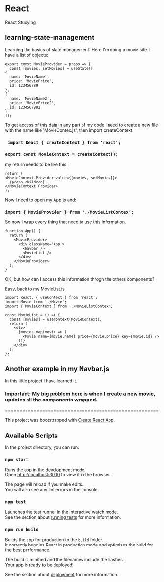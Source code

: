 # React
React Studying

## learning-state-management
Learning the basics of state management. Here I'm doing a movie site. I have a list of objects:

```
export const MovieProvider = props => {
  const [movies, setMovies] = useState([
{
  name: 'MovieName',
  price: 'MoviePrice',
  id: 123456789
},
{
  name: 'MovieName2',
  price: 'MoviePrice2',
  id: 1234567892
}
]);
```

To get access of this data in any part of my code i need to create a new file with the name like 'MovieContex.js', then import createContext.

### ` import React { createContext } from 'react';`

### `export const MovieContext = createContext();`

my return needs to be like this:

```
return (
<MovieContext.Provider value={[movies, setMovies]}>
  {props.children}
</MovieContext.Provider>
);
```


Now I need to open my App.js and:
### `import { MovieProvider } from './MovieListContex';`

So now I wrap every thing that need to use this information.
```
function App() {
  return (
    <MovieProvider>
      <div className='App'>
        <Navbar />
        <MovieList />
      </div>
    </MovieProvider>
  );
}
```

OK, but how can I access this information throgh the others components?

Easy, back to my MovieList.js

```
import React, { useContext } from 'react';
import Movie from './Movie';
import { MovieContext } from './MovieListContex';
```
```
const MovieList = () => {
  const [movies] = useContext(MovieContext);
  return (
    <div>
      {movies.map(movie => (
        <Movie name={movie.name} price={movie.price} key={movie.id} />
      ))}
    </div>
  );
};
```

## Another example in my Navbar.js

In this little project I have learned it.

### Important: My big problem here is when I create a new movie, updates all the components wrapped.

======================================================

This project was bootstrapped with [Create React App](https://github.com/facebook/create-react-app).

## Available Scripts

In the project directory, you can run:

### `npm start`

Runs the app in the development mode.<br>
Open [http://localhost:3000](http://localhost:3000) to view it in the browser.

The page will reload if you make edits.<br>
You will also see any lint errors in the console.

### `npm test`

Launches the test runner in the interactive watch mode.<br>
See the section about [running tests](https://facebook.github.io/create-react-app/docs/running-tests) for more information.

### `npm run build`

Builds the app for production to the `build` folder.<br>
It correctly bundles React in production mode and optimizes the build for the best performance.

The build is minified and the filenames include the hashes.<br>
Your app is ready to be deployed!

See the section about [deployment](https://facebook.github.io/create-react-app/docs/deployment) for more information.